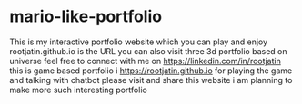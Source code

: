 # mario-like-portfolio


This is my interactive portfolio website which you can play and enjoy rootjatin.github.io is the URL you can also visit three 3d portfolio based on universe feel free to connect with me on https://linkedin.com/in/rootjatin this is game based portfolio i
 https://rootjatin.github.io for playing the game and talking with chatbot 
please visit and share this website 
i am planning to make more such interesting portfolio
